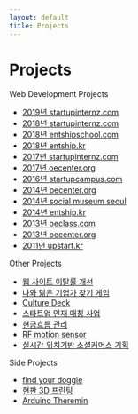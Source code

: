 ```yaml
---
layout: default
title: Projects
---
```

<div id="contact">
	<h1 class="pageTitle">Projects</h1>
	<div class="projectsContent">
		Web Development Projects
	</div>
	<ul>
		<li><a href="./2019-startupinternz">2019년 startupinternz.com</a></li>
		<li><a href="./2018-startupinternz">2018년 startupinternz.com</a></li>
		<li><a href="./2018-entshipschool">2018년 entshipschool.com</a></li>
		<li><a href="./2018-entship">2018년 entship.kr</a></li>
		<li><a href="./2017-startupinternz">2017년 startupinternz.com</a></li>
		<li><a href="./2017-oecenter">2017년 oecenter.org</a></li>
		<li><a href="./2016-startupcampus">2016년 startupcampus.com</a></li>
		<li><a href="./2014-oecenter">2014년 oecenter.org</a></li>
		<li><a href="./2014-socialmuseumseoul">2014년 social museum seoul</a></li>
		<li><a href="./2014-entship">2014년 entship.kr</a></li>
		<li><a href="./2013-oeclass">2013년 oeclass.com</a></li>
		<li><a href="./2013-oecenter">2013년 oecenter.org</a></li>
		<li><a href="./2011-upstart">2011년 upstart.kr</a></li>
	</ul>
	<div class="projectsContent">
		Other Projects
	</div>
	<ul>
		<li><a href="./웹-사이트-이탈률-개선">웹 사이트 이탈률 개선</a></li>
		<li><a href="./나와-닮은-기업가-찾기-게임">나와 닮은 기업가 찾기 게임</a></li>
		<li><a href="./culture-deck">Culture Deck</a></li>
		<li><a href="./스타트업-인재-매칭-사업">스타트업 인재 매칭 사업</a></li>
		<li><a href="./현금흐름-관리">현금흐름 관리</a></li>
		<li><a href="./RF-motion-sensor">RF motion sensor</a></li>
		<li><a href="./실시간-위치기반-소셜커머스-기획">실시간 위치기반 소셜커머스 기획</a></li>
	</ul>
	<div class="projectsContent">
		Side Projects
	</div>
	<ul>
		<li><a href="./find-your-doggie">find your doggie</a></li>
		<li><a href="./현판-3D-프린팅">현판 3D 프린팅</a></li>
		<li><a href="./arduino-theremin">Arduino Theremin</a></li>
	</ul>
</div>
